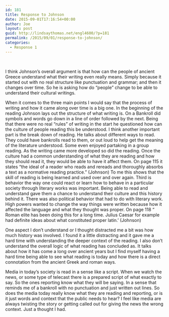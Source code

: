 ```yaml
---
id: 181
title: Response to Johnson
date: 2015-09-01T17:16:54+00:00
author: Joe
layout: post
guid: http://lindsaythomas.net/engl4600/?p=181
permalink: /2015/09/01/response-to-johnson/
categories:
  - Response 1
---
```

&nbsp;

I think Johnson’s overall argument is that how can the people of ancient Greece understand what their writing even really means. Simply because it started out with no real structure like punctuation and grammar; and then it changes over time. So he is asking how do “people” change to be able to understand their cultural writings.

When it comes to the three main points I would say that the process of writing and how it came along over time is a big one. In the beginning of the reading Johnson lays out the structure of what writing is. On a Bankroll did symbols and words go down in a line of order followed by the next. Being that there were no real “rules” of writing in the start he questioned how can the culture of people reading this be understood. I think another important part is the break down of reading. He talks about different ways to read. They could have bankrolls read to them, or out loud to help get the meaning of the literature understood. Some even enjoyed partaking in a group reading. As the writing came more developed so did the reading. Once the culture had a common understanding of what they are reading and how they should read it, they would be able to have it affect them. On page 115 it states “the ideal of a reader who reads and rereads and thoroughly absorbs a text as a normative reading practice.” (Johnson) To me this shows that the skill of reading is being learned and used over and over again. Third is behavior the way one could react or learn how to behave in a particular society through literary works was important. Being able to read and understand gave them a chance to understand their culture and this history behind it. There was also political behavior that had to do with literary work. High powers wanted to change the way things were written because how it affected the language and what they thought was proper. On page 118 “ Roman elite has been doing this for a long time. Julius Caesar for example had definite ideas about what constituted proper latin.’ (Johnson)

One aspect I don’t understand or I thought distracted me a bit was how much history was involved. I found it a little distracting and it gave me a hard time with understanding the deeper context of the reading. I also don’t understand the overall logic of what reading has concluded as. It talks about how it has come a long over ancient years but I find myself having a hard time being able to see what reading is today and how there is a direct connotation from the ancient Greek and roman ways.

Media in today’s society is read in a sense like a script. When we watch the news, or some type of telecast there is a prepared script of what exactly to say. So the ones reporting know what they will be saying. In a sense that reminds me of a bankroll with no punctuation and just written out lines. So does the media today really know what they are reading and reporting, or is it just words and context that the public needs to hear? I feel like media are always twisting the story or getting called out for giving the news the wrong context. Just a thought I had.